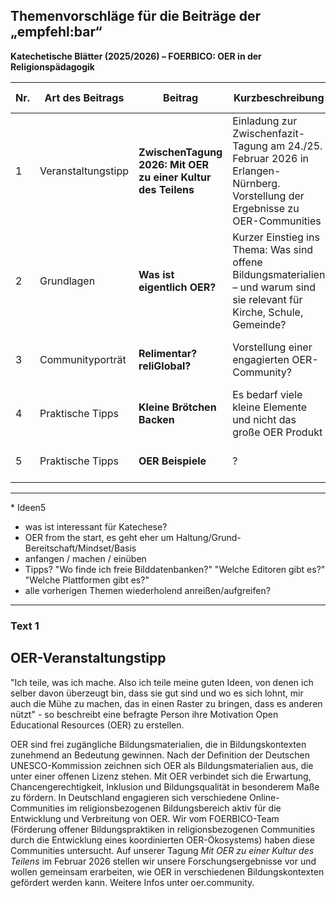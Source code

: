 ## Themenvorschläge für die Beiträge der „empfehl:bar“  
**Katechetische Blätter (2025/2026) – FOERBICO: OER in der Religionspädagogik**

| Nr. | Art des Beitrags      | Beitrag                                     | Kurzbeschreibung                                                                 | Bezug zu OER/ OER to go                                                            | Geplantes Heft | Abgabe bis             | Autor:in       |
|-----|-----------------------|---------------------------------------------|----------------------------------------------------------------------------------|---------------------------------------------------------------------------|----------------|------------------------|----------------|
| 1   | Veranstaltungstipp    | **ZwischenTagung 2026: Mit OER zu einer Kultur des Teilens** | Einladung zur Zwischenfazit-Tagung am 24./25. Februar 2026 in Erlangen-Nürnberg. Vorstellung der Ergebnisse zu OER-Communities | Förderung einer OER-Kultur in religionsbezogenen Communites                | 4/2025         | Anfang August 2025     | Phillip        |
| 2   | Grundlagen            | **Was ist eigentlich OER?**                 | Kurzer Einstieg ins Thema: Was sind offene Bildungsmaterialien – und warum sind sie relevant für Kirche, Schule, Gemeinde? | Einführung in OER, mit Link zu Materialien                               | 5/2025         | Anfang September 2025  | Laura          |
| 3  | Communityporträt      | **Relimentar? reliGlobal?**                | Vorstellung einer engagierten OER-Community?                                     | Sichtbarmachung aktiver Netzwerke in der religiösen Bildung             | 1/2026         | Okt/Nov 2026    | Jörg        |
| 4   | Praktische Tipps     | **Kleine Brötchen Backen**                | Es bedarf viele kleine Elemente und nicht das große OER Produkt                                     | Um vor Überforderung zu schützen         | ?         | ?   | Phillip      |
| 5   | Praktische Tipps     | **OER Beispiele**                | ?                                   | ?         | ?         | ?   |   Ludger (& ggf Gina)    |

----

\* Ideen5
- was ist interessant für Katechese?
- OER from the start, es geht eher um Haltung/Grund-Bereitschaft/Mindset/Basis
- anfangen / machen / einüben
- Tipps? "Wo finde ich freie Bilddatenbanken?" "Welche Editoren gibt es?" "Welche Plattformen gibt es?"
- alle vorherigen Themen wiederholend anreißen/aufgreifen?
---
### Text 1

## OER-Veranstaltungstipp
"Ich teile, was ich mache. Also ich teile meine guten Ideen, von denen ich selber davon überzeugt bin, dass sie gut sind und wo es sich lohnt, mir auch die Mühe zu machen, das in einen Raster zu bringen, dass es anderen nützt" - so beschreibt eine befragte Person ihre Motivation Open Educational Resources (OER) zu erstellen.

OER sind frei zugängliche Bildungsmaterialien, die in Bildungskontexten zunehmend an Bedeutung gewinnen. Nach der Definition der Deutschen UNESCO-Kommission zeichnen sich OER als Bildungsmaterialien aus, die unter einer offenen Lizenz stehen. Mit OER verbindet sich die Erwartung, Chancengerechtigkeit, Inklusion und Bildungsqualität in besonderem Maße zu fördern. In Deutschland engagieren sich verschiedene Online-Communities im religionsbezogenen Bildungsbereich aktiv für die Entwicklung und Verbreitung von OER. Wir vom FOERBICO-Team (Förderung offener Bildungspraktiken in religionsbezogenen Communities durch die Entwicklung eines koordinierten OER-Ökosystems) haben diese Communities untersucht. Auf unserer Tagung *Mit OER zu einer Kultur des Teilens* im Februar 2026 stellen wir unsere Forschungsergebnisse vor und wollen gemeinsam erarbeiten, wie OER in verschiedenen Bildungskontexten gefördert werden kann. Weitere Infos unter oer.community.
